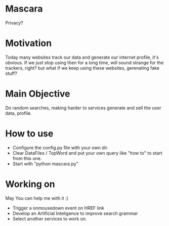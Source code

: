 # Mascara
Privacy?

# Motivation
Today many websites track our data and generate our internet profile, it's obvious.
If we just stop using then for a long time, will sound strange for the trackers, right?
but what if we keep using these websites, gerenating fake stuff?

# Main Objective
Do random searches, making harder to services generate and sell the user data, profile.

# How to use
- Configure the config.py file with your own dir.
- Clear DataFiles / TopWord and put your own query like "how to" to start from this one.
- Start with "python mascara.py"

# Working on
May You can help me with it :)
- Trigger a onmousedown event on HREF link
- Develop an Artificial Inteligence to improve search grammar 
- Select another services to work on.
